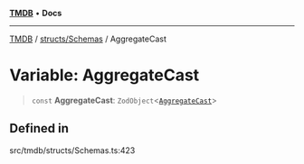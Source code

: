 [**TMDB**](../../../README.md) • **Docs**

***

[TMDB](../../../README.md) / [structs/Schemas](../README.md) / AggregateCast

# Variable: AggregateCast

> `const` **AggregateCast**: `ZodObject`\<[`AggregateCast`](../type-aliases/AggregateCast.md)\>

## Defined in

src/tmdb/structs/Schemas.ts:423
